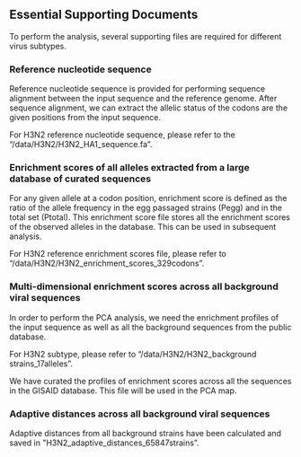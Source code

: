 ## Essential Supporting Documents

To perform the analysis, several supporting files are required for different virus subtypes.
 
### Reference nucleotide sequence

Reference nucleotide sequence is provided for performing sequence alignment between the input sequence and the reference genome. After sequence alignment, we can extract the allelic status of the codons are the given positions from the input sequence. 

For H3N2 reference nucleotide sequence, please refer to the “/data/H3N2/H3N2_HA1_sequence.fa”.


### Enrichment scores of all alleles extracted from a large database of curated sequences

For any given allele at a codon position, enrichment score is defined as the ratio of the allele frequency in the egg passaged strains (Pegg) and in the total set (Ptotal). This enrichment score file stores all the enrichment scores of the observed alleles in the database.  This can be used in subsequent analysis.
 
For H3N2 reference enrichment scores file, please refer to “/data/H3N2/H3N2_enrichment_scores_329codons”.


### Multi-dimensional enrichment scores across all background viral sequences

In order to perform the PCA analysis, we need the enrichment profiles of the input sequence as well as all the background sequences from the public database.

For H3N2 subtype, please refer to “/data/H3N2/H3N2_background strains_17alleles”.

We have curated the profiles of enrichment scores across all the sequences in the GISAID database. This file will be used in the PCA map.


### Adaptive distances across all background viral sequences

Adaptive distances from all background strains have been calculated and saved in "H3N2_adaptive_distances_65847strains”.
